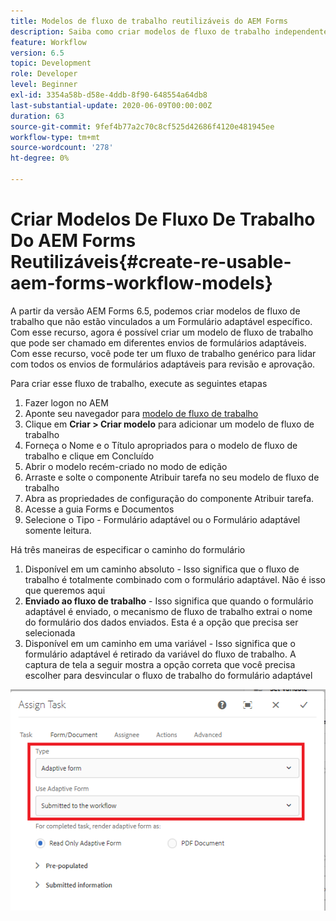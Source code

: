 ```yaml
---
title: Modelos de fluxo de trabalho reutilizáveis do AEM Forms
description: Saiba como criar modelos de fluxo de trabalho independentes do Adaptive Forms.
feature: Workflow
version: 6.5
topic: Development
role: Developer
level: Beginner
exl-id: 3354a58b-d58e-4ddb-8f90-648554a64db8
last-substantial-update: 2020-06-09T00:00:00Z
duration: 63
source-git-commit: 9fef4b77a2c70c8cf525d42686f4120e481945ee
workflow-type: tm+mt
source-wordcount: '278'
ht-degree: 0%

---
```


# Criar Modelos De Fluxo De Trabalho Do AEM Forms Reutilizáveis{#create-re-usable-aem-forms-workflow-models}

A partir da versão AEM Forms 6.5, podemos criar modelos de fluxo de trabalho que não estão vinculados a um Formulário adaptável específico. Com esse recurso, agora é possível criar um modelo de fluxo de trabalho que pode ser chamado em diferentes envios de formulários adaptáveis. Com esse recurso, você pode ter um fluxo de trabalho genérico para lidar com todos os envios de formulários adaptáveis para revisão e aprovação.

Para criar esse fluxo de trabalho, execute as seguintes etapas

1. Fazer logon no AEM
1. Aponte seu navegador para [modelo de fluxo de trabalho](http://localhost:4502/libs/cq/workflow/admin/console/content/models.html)
1. Clique em __Criar > Criar modelo__ para adicionar um modelo de fluxo de trabalho
1. Forneça o Nome e o Título apropriados para o modelo de fluxo de trabalho e clique em Concluído
1. Abrir o modelo recém-criado no modo de edição
1. Arraste e solte o componente Atribuir tarefa no seu modelo de fluxo de trabalho
1. Abra as propriedades de configuração do componente Atribuir tarefa.
1. Acesse a guia Forms e Documentos
1. Selecione o Tipo - Formulário adaptável ou o Formulário adaptável somente leitura.

Há três maneiras de especificar o caminho do formulário

1. Disponível em um caminho absoluto - Isso significa que o fluxo de trabalho é totalmente combinado com o formulário adaptável. Não é isso que queremos aqui
1. **Enviado ao fluxo de trabalho** - Isso significa que quando o formulário adaptável é enviado, o mecanismo de fluxo de trabalho extrai o nome do formulário dos dados enviados. Esta é a opção que precisa ser selecionada
1. Disponível em um caminho em uma variável - Isso significa que o formulário adaptável é retirado da variável do fluxo de trabalho. A captura de tela a seguir mostra a opção correta que você precisa escolher para desvincular o fluxo de trabalho do formulário adaptável

![Modelos de fluxo de trabalho reutilizáveis do AEM Forms](assets/workflomodel.PNG)
